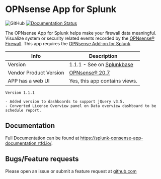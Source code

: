# OPNsense App for Splunk

![GitHub](https://img.shields.io/github/license/ZachChristensen28/Opnsense_App_for_Splunk)
[![Documentation Status](https://readthedocs.org/projects/splunk-opnsense-app-documentation/badge/?version=latest)](https://splunk-opnsense-app-documentation.readthedocs.io/en/latest/?badge=latest)

The OPNsense App for Splunk helps make your firewall data meaningful. Visualize system or security related events recorded by the [OPNsense® Firewall](https://opnsense.org/). This app requires the [OPNsense Add-on for Splunk](https://splunkbase.splunk.com/app/4538/).

 Info | Description
------|----------
Version | 1.1.1 - See on [Splunkbase](https://splunkbase.splunk.com/app/5372/)
Vendor Product Version | [OPNsense® 20.7](https://opnsense.org/)
APP has a web UI | Yes, this app contains views.

```TEXT
Version 1.1.1

- Added version to dashboards to support jQuery v3.5.
- Converted License Overview panel on Data overview dashboard to be schedule report.
```

## Documentation

Full Documentation can be found at https://splunk-opnsense-app-documentation.rtfd.io/.

## Bugs/Feature requests

Please open an issue or submit a feature request at [github.com](https://github.com/ZachChristensen28/Opnsense_App_for_Splunk)
